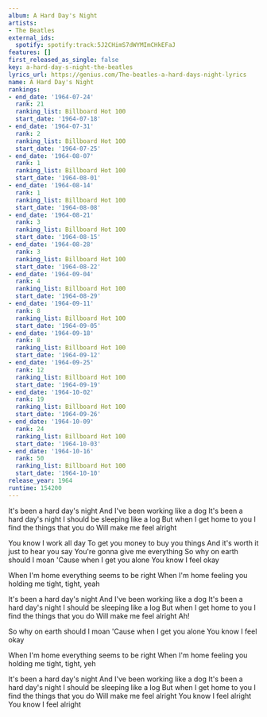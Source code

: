 ```yaml
---
album: A Hard Day's Night
artists:
- The Beatles
external_ids:
  spotify: spotify:track:5J2CHimS7dWYMImCHkEFaJ
features: []
first_released_as_single: false
key: a-hard-day-s-night-the-beatles
lyrics_url: https://genius.com/The-beatles-a-hard-days-night-lyrics
name: A Hard Day's Night
rankings:
- end_date: '1964-07-24'
  rank: 21
  ranking_list: Billboard Hot 100
  start_date: '1964-07-18'
- end_date: '1964-07-31'
  rank: 2
  ranking_list: Billboard Hot 100
  start_date: '1964-07-25'
- end_date: '1964-08-07'
  rank: 1
  ranking_list: Billboard Hot 100
  start_date: '1964-08-01'
- end_date: '1964-08-14'
  rank: 1
  ranking_list: Billboard Hot 100
  start_date: '1964-08-08'
- end_date: '1964-08-21'
  rank: 3
  ranking_list: Billboard Hot 100
  start_date: '1964-08-15'
- end_date: '1964-08-28'
  rank: 3
  ranking_list: Billboard Hot 100
  start_date: '1964-08-22'
- end_date: '1964-09-04'
  rank: 4
  ranking_list: Billboard Hot 100
  start_date: '1964-08-29'
- end_date: '1964-09-11'
  rank: 8
  ranking_list: Billboard Hot 100
  start_date: '1964-09-05'
- end_date: '1964-09-18'
  rank: 8
  ranking_list: Billboard Hot 100
  start_date: '1964-09-12'
- end_date: '1964-09-25'
  rank: 12
  ranking_list: Billboard Hot 100
  start_date: '1964-09-19'
- end_date: '1964-10-02'
  rank: 19
  ranking_list: Billboard Hot 100
  start_date: '1964-09-26'
- end_date: '1964-10-09'
  rank: 24
  ranking_list: Billboard Hot 100
  start_date: '1964-10-03'
- end_date: '1964-10-16'
  rank: 50
  ranking_list: Billboard Hot 100
  start_date: '1964-10-10'
release_year: 1964
runtime: 154200
---
```

It's been a hard day's night
And I've been working like a dog
It's been a hard day's night
I should be sleeping like a log
But when I get home to you
I find the things that you do
Will make me feel alright


You know I work all day
To get you money to buy you things
And it's worth it just to hear you say
You're gonna give me everything
So why on earth should I moan
'Cause when I get you alone
You know I feel okay


When I'm home everything seems to be right
When I'm home feeling you holding me tight, tight, yeah


It's been a hard day's night
And I've been working like a dog
It's been a hard day's night
I should be sleeping like a log
But when I get home to you
I find the things that you do
Will make me feel alright
Ah!

So why on earth should I moan
'Cause when I get you alone
You know I feel okay


When I'm home everything seems to be right
When I'm home feeling you holding me tight, tight, yeh


It's been a hard day's night
And I've been working like a dog
It's been a hard day's night
I should be sleeping like a log
But when I get home to you
I find the things that you do
Will make me feel alright
You know I feel alright
You know I feel alright

